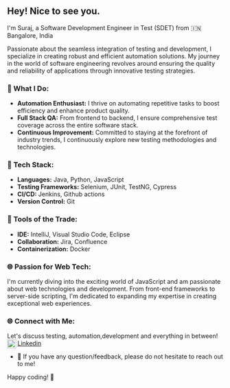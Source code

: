 ## Hey! Nice to see you.

I'm Suraj, a Software Development Engineer in Test (SDET) from 🇮🇳 Bangalore, India 

Passionate about the seamless integration of testing and development, I specialize in creating robust and efficient automation solutions. My journey in the world of software engineering revolves around ensuring the quality and reliability of applications through innovative testing strategies.

### 🌟 What I Do:

- **Automation Enthusiast:** I thrive on automating repetitive tasks to boost efficiency and enhance product quality.
- **Full Stack QA:** From frontend to backend, I ensure comprehensive test coverage across the entire software stack.
- **Continuous Improvement:** Committed to staying at the forefront of industry trends, I continuously explore new testing methodologies and technologies.

### 🚀 Tech Stack:

- **Languages:** Java, Python, JavaScript
- **Testing Frameworks:** Selenium, JUnit, TestNG, Cypress
- **CI/CD:** Jenkins, Github actions
- **Version Control:** Git

### 🔧 Tools of the Trade:

- **IDE:** IntelliJ, Visual Studio Code, Eclipse
- **Collaboration:** Jira, Confluence
- **Containerization:** Docker

### 🌐 Passion for Web Tech:

I'm currently diving into the exciting world of JavaScript and am passionate about web technologies and development. From front-end frameworks to server-side scripting, I'm dedicated to expanding my expertise in creating exceptional web experiences.

### 🌐 Connect with Me:

Let's discuss testing, automation,development and everything in between!
<a href="https://www.linkedin.com/in/suraj-sundar/">Linkedin</a>
<a href="https://twitter.com/surajsundar15"><img align="left" src="https://icons8.com/icon/01GWmP9aUoPj/twitterx" alt="Twitter" width="21px"/></a>
</br>
- 💬 If you have any question/feedback, please do not hesitate to reach out to me!

Happy coding! 🚀

